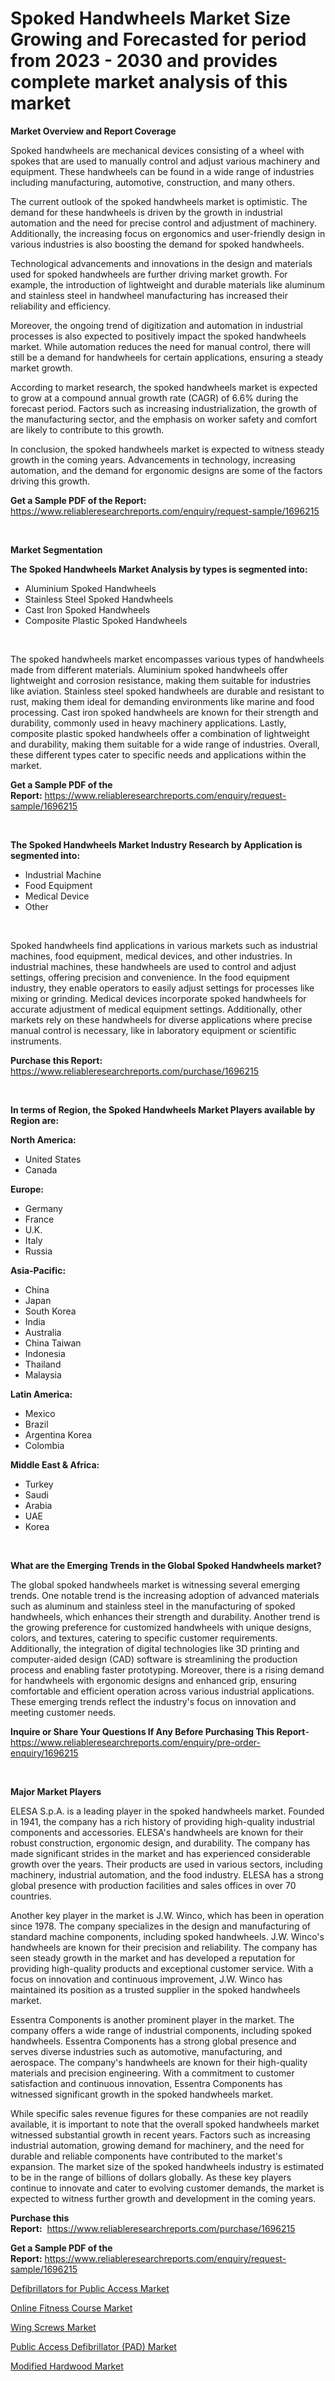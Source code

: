 <p><h1>Spoked Handwheels Market Size Growing and Forecasted for period from 2023 - 2030 and provides complete market analysis of this market</h1></p><p><strong>Market Overview and Report Coverage</strong></p>
<p><p>Spoked handwheels are mechanical devices consisting of a wheel with spokes that are used to manually control and adjust various machinery and equipment. These handwheels can be found in a wide range of industries including manufacturing, automotive, construction, and many others.</p><p>The current outlook of the spoked handwheels market is optimistic. The demand for these handwheels is driven by the growth in industrial automation and the need for precise control and adjustment of machinery. Additionally, the increasing focus on ergonomics and user-friendly design in various industries is also boosting the demand for spoked handwheels.</p><p>Technological advancements and innovations in the design and materials used for spoked handwheels are further driving market growth. For example, the introduction of lightweight and durable materials like aluminum and stainless steel in handwheel manufacturing has increased their reliability and efficiency.</p><p>Moreover, the ongoing trend of digitization and automation in industrial processes is also expected to positively impact the spoked handwheels market. While automation reduces the need for manual control, there will still be a demand for handwheels for certain applications, ensuring a steady market growth.</p><p>According to market research, the spoked handwheels market is expected to grow at a compound annual growth rate (CAGR) of 6.6% during the forecast period. Factors such as increasing industrialization, the growth of the manufacturing sector, and the emphasis on worker safety and comfort are likely to contribute to this growth.</p><p>In conclusion, the spoked handwheels market is expected to witness steady growth in the coming years. Advancements in technology, increasing automation, and the demand for ergonomic designs are some of the factors driving this growth.</p></p>
<p><strong>Get a Sample PDF of the Report:</strong> <a href="https://www.reliableresearchreports.com/enquiry/request-sample/1696215">https://www.reliableresearchreports.com/enquiry/request-sample/1696215</a></p>
<p>&nbsp;</p>
<p><strong>Market Segmentation</strong></p>
<p><strong>The Spoked Handwheels Market Analysis by types is segmented into:</strong></p>
<p><ul><li>Aluminium Spoked Handwheels</li><li>Stainless Steel Spoked Handwheels</li><li>Cast Iron Spoked Handwheels</li><li>Composite Plastic Spoked Handwheels</li></ul></p>
<p>&nbsp;</p>
<p><p>The spoked handwheels market encompasses various types of handwheels made from different materials. Aluminium spoked handwheels offer lightweight and corrosion resistance, making them suitable for industries like aviation. Stainless steel spoked handwheels are durable and resistant to rust, making them ideal for demanding environments like marine and food processing. Cast iron spoked handwheels are known for their strength and durability, commonly used in heavy machinery applications. Lastly, composite plastic spoked handwheels offer a combination of lightweight and durability, making them suitable for a wide range of industries.  Overall, these different types cater to specific needs and applications within the market.</p></p>
<p><strong>Get a Sample PDF of the Report:</strong>&nbsp;<a href="https://www.reliableresearchreports.com/enquiry/request-sample/1696215">https://www.reliableresearchreports.com/enquiry/request-sample/1696215</a></p>
<p>&nbsp;</p>
<p><strong>The Spoked Handwheels Market Industry Research by Application is segmented into:</strong></p>
<p><ul><li>Industrial Machine</li><li>Food Equipment</li><li>Medical Device</li><li>Other</li></ul></p>
<p>&nbsp;</p>
<p><p>Spoked handwheels find applications in various markets such as industrial machines, food equipment, medical devices, and other industries. In industrial machines, these handwheels are used to control and adjust settings, offering precision and convenience. In the food equipment industry, they enable operators to easily adjust settings for processes like mixing or grinding. Medical devices incorporate spoked handwheels for accurate adjustment of medical equipment settings. Additionally, other markets rely on these handwheels for diverse applications where precise manual control is necessary, like in laboratory equipment or scientific instruments.</p></p>
<p><strong>Purchase this Report:</strong>&nbsp; <a href="https://www.reliableresearchreports.com/purchase/1696215">https://www.reliableresearchreports.com/purchase/1696215</a></p>
<p>&nbsp;</p>
<p><strong>In terms of Region, the Spoked Handwheels Market Players available by Region are:</strong></p>
<p>
    <p> <strong> North America: </strong>
        <ul>
            <li>United States</li>
            <li>Canada</li>
        </ul>
        </p> 
    <p> <strong> Europe: </strong>
        <ul>
            <li>Germany</li>
            <li>France</li>
            <li>U.K.</li>
            <li>Italy</li>
            <li>Russia</li>
        </ul>
        </p> 
    <p> <strong> Asia-Pacific: </strong>
        <ul>
            <li>China</li>
            <li>Japan</li>
            <li>South Korea</li>
            <li>India</li>
            <li>Australia</li>
            <li>China Taiwan</li>
            <li>Indonesia</li>
            <li>Thailand</li>
            <li>Malaysia</li>
        </ul>
        </p> 
    <p> <strong> Latin America: </strong>
        <ul>
            <li>Mexico</li>
            <li>Brazil</li>
            <li>Argentina Korea</li>
            <li>Colombia</li>
        </ul>
        </p> 
    <p> <strong> Middle East & Africa: </strong>
        <ul>
            <li>Turkey</li>
            <li>Saudi</li>
            <li>Arabia</li>
            <li>UAE</li>
            <li>Korea</li>
        </ul>
    </p>
    </p>
<p>&nbsp;</p>
<p><strong>What are the Emerging Trends in the Global Spoked Handwheels market?</strong></p>
<p><p>The global spoked handwheels market is witnessing several emerging trends. One notable trend is the increasing adoption of advanced materials such as aluminum and stainless steel in the manufacturing of spoked handwheels, which enhances their strength and durability. Another trend is the growing preference for customized handwheels with unique designs, colors, and textures, catering to specific customer requirements. Additionally, the integration of digital technologies like 3D printing and computer-aided design (CAD) software is streamlining the production process and enabling faster prototyping. Moreover, there is a rising demand for handwheels with ergonomic designs and enhanced grip, ensuring comfortable and efficient operation across various industrial applications. These emerging trends reflect the industry's focus on innovation and meeting customer needs.</p></p>
<p><strong>Inquire or Share Your Questions If Any Before Purchasing This Report</strong>- <a href="https://www.reliableresearchreports.com/enquiry/pre-order-enquiry/1696215">https://www.reliableresearchreports.com/enquiry/pre-order-enquiry/1696215</a></p>
<p>&nbsp;</p>
<p><strong>Major Market Players</strong></p>
<p><p>ELESA S.p.A. is a leading player in the spoked handwheels market. Founded in 1941, the company has a rich history of providing high-quality industrial components and accessories. ELESA's handwheels are known for their robust construction, ergonomic design, and durability. The company has made significant strides in the market and has experienced considerable growth over the years. Their products are used in various sectors, including machinery, industrial automation, and the food industry. ELESA has a strong global presence with production facilities and sales offices in over 70 countries.</p><p>Another key player in the market is J.W. Winco, which has been in operation since 1978. The company specializes in the design and manufacturing of standard machine components, including spoked handwheels. J.W. Winco's handwheels are known for their precision and reliability. The company has seen steady growth in the market and has developed a reputation for providing high-quality products and exceptional customer service. With a focus on innovation and continuous improvement, J.W. Winco has maintained its position as a trusted supplier in the spoked handwheels market.</p><p>Essentra Components is another prominent player in the market. The company offers a wide range of industrial components, including spoked handwheels. Essentra Components has a strong global presence and serves diverse industries such as automotive, manufacturing, and aerospace. The company's handwheels are known for their high-quality materials and precision engineering. With a commitment to customer satisfaction and continuous innovation, Essentra Components has witnessed significant growth in the spoked handwheels market.</p><p>While specific sales revenue figures for these companies are not readily available, it is important to note that the overall spoked handwheels market witnessed substantial growth in recent years. Factors such as increasing industrial automation, growing demand for machinery, and the need for durable and reliable components have contributed to the market's expansion. The market size of the spoked handwheels industry is estimated to be in the range of billions of dollars globally. As these key players continue to innovate and cater to evolving customer demands, the market is expected to witness further growth and development in the coming years.</p></p>
<p><strong>Purchase this Report:</strong>&nbsp;&nbsp;<a href="https://www.reliableresearchreports.com/purchase/1696215">https://www.reliableresearchreports.com/purchase/1696215</a></p>
<p></p>
<p><strong>Get a Sample PDF of the Report:</strong>&nbsp;<a href="https://www.reliableresearchreports.com/enquiry/request-sample/1696215">https://www.reliableresearchreports.com/enquiry/request-sample/1696215</a></p>
<p><p><a href="https://medium.com/@yuvrajsinghrp23/defibrillators-for-public-access-market-focuses-on-market-share-size-and-projected-forecast-till-8726248bf5de">Defibrillators for Public Access Market</a></p><p><a href="https://www.linkedin.com/pulse/online-fitness-course-market-challenges-opportunities-growth-tkmve/">Online Fitness Course Market</a></p><p><a href="https://www.linkedin.com/pulse/wing-screws-market-size-growth-forecast-from-2023-2030-83ore/">Wing Screws Market</a></p><p><a href="https://medium.com/@sachintenrp23/public-access-defibrillator-pad-market-insights-into-market-cagr-market-trends-and-growth-3f50256972b8">Public Access Defibrillator (PAD) Market</a></p><p><a href="https://www.linkedin.com/pulse/modified-hardwood-market-size-growth-forecast-from-2023-2030/">Modified Hardwood Market</a></p></p>